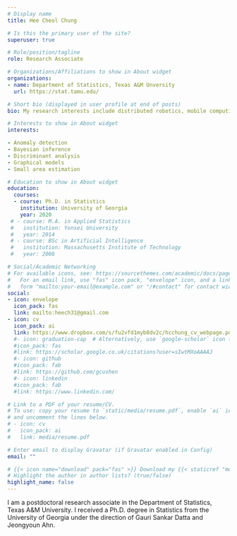 ```yaml
---
# Display name
title: Hee Cheol Chung

# Is this the primary user of the site?
superuser: true

# Role/position/tagline
role: Research Associate

# Organizations/Affiliations to show in About widget
organizations:
- name: Department of Statistics, Texas A&M Unversity
  url: https://stat.tamu.edu/

# Short bio (displayed in user profile at end of posts)
bio: My research interests include distributed robotics, mobile computing and programmable matter.

# Interests to show in About widget
interests:

- Anomaly detection
- Bayesian inference
- Discriminant analysis
- Graphical models
- Small area estimation

# Education to show in About widget
education:
  courses:
  - course: Ph.D. in Statistics
    institution: University of Georgia
    year: 2020
 # - course: M.A. in Applied Statistics
 #   institution: Yonsei University
 #   year: 2014
 # - course: BSc in Artificial Intelligence
 #   institution: Massachusetts Institute of Technology
 #   year: 2008

# Social/Academic Networking
# For available icons, see: https://sourcethemes.com/academic/docs/page-builder/#icons
#   For an email link, use "fas" icon pack, "envelope" icon, and a link in the
#   form "mailto:your-email@example.com" or "/#contact" for contact widget.
social:
- icon: envelope
  icon_pack: fas
  link: mailto:heech31@gmail.com
- icon: cv
  icon_pack: ai
  link: https://www.dropbox.com/s/fu2vfd1myb8dv2c/hcchung_cv_webpage.pdf?dl=0
  #- icon: graduation-cap  # Alternatively, use `google-scholar` icon from `ai` icon pack
  #icon_pack: fas
  #link: https://scholar.google.co.uk/citations?user=sIwtMXoAAAAJ
  #- icon: github
  #icon_pack: fab
  #link: https://github.com/gcushen
  #- icon: linkedin
  #icon_pack: fab
  #link: https://www.linkedin.com/

# Link to a PDF of your resume/CV.
# To use: copy your resume to `static/media/resume.pdf`, enable `ai` icons in `params.toml`, 
# and uncomment the lines below.
# - icon: cv
#   icon_pack: ai
#   link: media/resume.pdf

# Enter email to display Gravatar (if Gravatar enabled in Config)
email: ""

# {{< icon name="download" pack="fas" >}} Download my {{< staticref "media/demo_resume.pdf" "newtab" >}}resumé{{< /staticref >}}.
# Highlight the author in author lists? (true/false)
highlight_name: false
---
```

I am a postdoctoral research associate in the Department of Statistics, Texas A&M University. I received a Ph.D. degree in Statistics from the University of Georgia under the direction of Gauri Sankar Datta and Jeongyoun Ahn.

